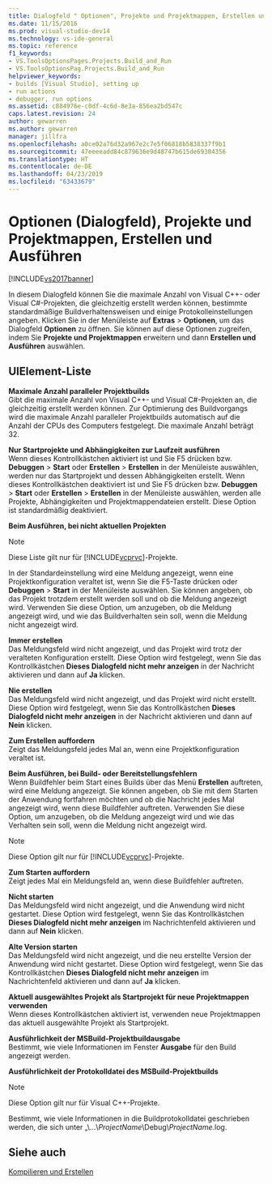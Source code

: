 ```yaml
---
title: Dialogfeld " Optionen", Projekte und Projektmappen, Erstellen und Ausführen | Microsoft-Dokumentation
ms.date: 11/15/2016
ms.prod: visual-studio-dev14
ms.technology: vs-ide-general
ms.topic: reference
f1_keywords:
- VS.ToolsOptionsPages.Projects.Build_and_Run
- VS.ToolsOptionsPag.Projects.Build_and_Run
helpviewer_keywords:
- builds [Visual Studio], setting up
- run actions
- debugger, run options
ms.assetid: c884976e-c0df-4c6d-8e3a-856ea2bd547c
caps.latest.revision: 24
author: gewarren
ms.author: gewarren
manager: jillfra
ms.openlocfilehash: a0ce02a76d32a967e2c7e5f06818b5838337f9b1
ms.sourcegitcommit: 47eeeeadd84c879636e9d48747b615de69384356
ms.translationtype: HT
ms.contentlocale: de-DE
ms.lasthandoff: 04/23/2019
ms.locfileid: "63433679"
---
```

# <a name="options-dialog-box--projects-and-solutions-build-and-run"></a>Optionen (Dialogfeld), Projekte und Projektmappen, Erstellen und Ausführen
[!INCLUDE[vs2017banner](../../includes/vs2017banner.md)]

In diesem Dialogfeld können Sie die maximale Anzahl von Visual C++- oder Visual C#-Projekten, die gleichzeitig erstellt werden können, bestimmte standardmäßige Buildverhaltensweisen und einige Protokolleinstellungen angeben. Klicken Sie in der Menüleiste auf **Extras** > **Optionen**, um das Dialogfeld **Optionen** zu öffnen. Sie können auf diese Optionen zugreifen, indem Sie **Projekte und Projektmappen** erweitern und dann **Erstellen und Ausführen** auswählen.  
  
## <a name="uielement-list"></a>UIElement-Liste  
 **Maximale Anzahl paralleler Projektbuilds**  
 Gibt die maximale Anzahl von Visual C++- und Visual C#-Projekten an, die gleichzeitig erstellt werden können. Zur Optimierung des Buildvorgangs wird die maximale Anzahl paralleler Projektbuilds automatisch auf die Anzahl der CPUs des Computers festgelegt. Die maximale Anzahl beträgt 32.  
  
 **Nur Startprojekte und Abhängigkeiten zur Laufzeit ausführen**  
 Wenn dieses Kontrollkästchen aktiviert ist und Sie F5 drücken bzw. **Debuggen** > **Start** oder **Erstellen** > **Erstellen** in der Menüleiste auswählen, werden nur das Startprojekt und dessen Abhängigkeiten erstellt. Wenn dieses Kontrollkästchen deaktiviert ist und Sie F5 drücken bzw. **Debuggen** > **Start** oder **Erstellen** > **Erstellen** in der Menüleiste auswählen, werden alle Projekte, Abhängigkeiten und Projektmappendateien erstellt. Diese Option ist standardmäßig deaktiviert.  
  
 **Beim Ausführen, bei nicht aktuellen Projekten**  
 > [!NOTE]
> Diese Liste gilt nur für [!INCLUDE[vcprvc](../../includes/vcprvc-md.md)]-Projekte.  
  
 In der Standardeinstellung wird eine Meldung angezeigt, wenn eine Projektkonfiguration veraltet ist, wenn Sie die F5-Taste drücken oder **Debuggen** > **Start** in der Menüleiste auswählen. Sie können angeben, ob das Projekt trotzdem erstellt werden soll und ob die Meldung angezeigt wird. Verwenden Sie diese Option, um anzugeben, ob die Meldung angezeigt wird, und wie das Buildverhalten sein soll, wenn die Meldung nicht angezeigt wird.  
  
 **Immer erstellen**  
 Das Meldungsfeld wird nicht angezeigt, und das Projekt wird trotz der veralteten Konfiguration erstellt. Diese Option wird festgelegt, wenn Sie das Kontrollkästchen **Dieses Dialogfeld nicht mehr anzeigen** in der Nachricht aktivieren und dann auf **Ja** klicken.  
  
 **Nie erstellen**  
 Das Meldungsfeld wird nicht angezeigt, und das Projekt wird nicht erstellt. Diese Option wird festgelegt, wenn Sie das Kontrollkästchen **Dieses Dialogfeld nicht mehr anzeigen** in der Nachricht aktivieren und dann auf **Nein** klicken.  
  
 **Zum Erstellen auffordern**  
 Zeigt das Meldungsfeld jedes Mal an, wenn eine Projektkonfiguration veraltet ist.  
  
 **Beim Ausführen, bei Build- oder Bereitstellungsfehlern**  
 Wenn Buildfehler beim Start eines Builds über das Menü **Erstellen** auftreten, wird eine Meldung angezeigt. Sie können angeben, ob Sie mit dem Starten der Anwendung fortfahren möchten und ob die Nachricht jedes Mal angezeigt wird, wenn diese Buildfehler auftreten. Verwenden Sie diese Option, um anzugeben, ob die Meldung angezeigt wird und wie das Verhalten sein soll, wenn die Meldung nicht angezeigt wird.  
  
> [!NOTE]
> Diese Option gilt nur für [!INCLUDE[vcprvc](../../includes/vcprvc-md.md)]-Projekte.  
  
 **Zum Starten auffordern**  
 Zeigt jedes Mal ein Meldungsfeld an, wenn diese Buildfehler auftreten.  
  
 **Nicht starten**  
 Das Meldungsfeld wird nicht angezeigt, und die Anwendung wird nicht gestartet. Diese Option wird festgelegt, wenn Sie das Kontrollkästchen **Dieses Dialogfeld nicht mehr anzeigen** im Nachrichtenfeld aktivieren und dann auf **Nein** klicken.  
  
 **Alte Version starten**  
 Das Meldungsfeld wird nicht angezeigt, und die neu erstellte Version der Anwendung wird nicht gestartet. Diese Option wird festgelegt, wenn Sie das Kontrollkästchen **Dieses Dialogfeld nicht mehr anzeigen** im Nachrichtenfeld aktivieren und dann auf **Ja** klicken.  
  
 **Aktuell ausgewähltes Projekt als Startprojekt für neue Projektmappen verwenden**  
 Wenn dieses Kontrollkästchen aktiviert ist, verwenden neue Projektmappen das aktuell ausgewählte Projekt als Startprojekt.  
  
 **Ausführlichkeit der MSBuild-Projektbuildausgabe**  
 Bestimmt, wie viele Informationen im Fenster **Ausgabe** für den Build angezeigt werden.  
  
 **Ausführlichkeit der Protokolldatei des MSBuild-Projektbuilds**  
 > [!NOTE]
> Diese Option gilt nur für Visual C++-Projekte.  
  
 Bestimmt, wie viele Informationen in die Buildprotokolldatei geschrieben werden, die sich unter „\\...\\*ProjectName*\Debug\\*ProjectName*.log.  
  
## <a name="see-also"></a>Siehe auch  
 [Kompilieren und Erstellen](../../ide/compiling-and-building-in-visual-studio.md)
